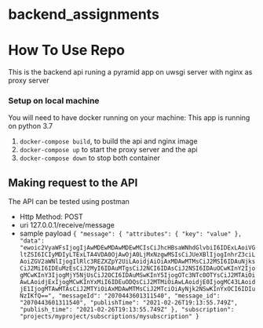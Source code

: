 # backend_assignments

# How To Use Repo
This is the backend api runing a pyramid app on uwsgi server with nginx as proxy server


### Setup on local machine
You will need to have docker running on your machine:
This app is running on python 3.7
1. `docker-compose build`, to build the api and nginx image
2. `docker-compose up` to start the proxy server and the api
3. `docker-compose down` to stop both container

## Making request to the API
The API can be tested using postman
 - Http Method: POST
 - uri 127.0.0.1/receive/message
 - sample payload
``
{
      "message": {
          "attributes": {
              "key": "value"
          },
          "data": "ewoic2VyaWFsIjogIjAwMDEwMDAwMDEwMCIsCiJhcHBsaWNhdGlvbiI6IDExLAoiVGltZSI6ICIyMDIyLTExLTA4VDA0OjAwOjA0LjMxNzgwMSIsCiJUeXBlIjogInhrZ3ciLAoiZGV2aWNlIjogIlRlc3REZXZpY2UiLAoidjAiOiAxMDAwMTMsCiJ2MSI6IDAuNjksCiJ2MiI6IDEuMzEsCiJ2MyI6IDAuMTgsCiJ2NCI6IDAsCiJ2NSI6IDAuOCwKInY2IjogMCwKInY3IjogMjY5NjUsCiJ2OCI6IDAuMSwKInY5IjogOTc3NTc0OTYsCiJ2MTAiOiAwLAoidjExIjogMCwKInYxMiI6IDEuODQsCiJ2MTMiOiAwLAoidjE0IjogMC43LAoidjE1IjogMTAwMTAsCiJ2MTYiOiAxMDAwMTMsCiJ2MTciOiAyNjk2NSwKInYxOCI6IDIuNzIKfQ==",
          "messageId": "2070443601311540",
          "message_id": "2070443601311540",
          "publishTime": "2021-02-26T19:13:55.749Z",
          "publish_time": "2021-02-26T19:13:55.749Z"
      },
     "subscription": "projects/myproject/subscriptions/mysubscription"
}
``
